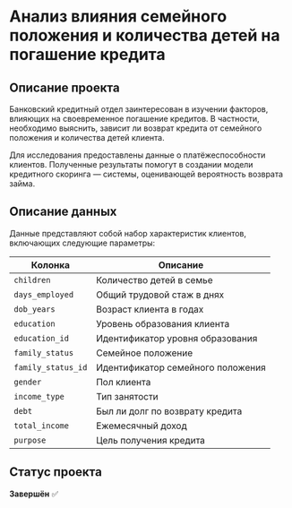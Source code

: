 # Анализ влияния семейного положения и количества детей на погашение кредита

## Описание проекта  
Банковский кредитный отдел заинтересован в изучении факторов, влияющих на своевременное погашение кредитов. В частности, необходимо выяснить, зависит ли возврат кредита от семейного положения и количества детей клиента.  

Для исследования предоставлены данные о платёжеспособности клиентов. Полученные результаты помогут в создании модели кредитного скоринга — системы, оценивающей вероятность возврата займа.

## Описание данных  
Данные представляют собой набор характеристик клиентов, включающих следующие параметры:

| Колонка             | Описание |
|---------------------|----------|
| `children`         | Количество детей в семье |
| `days_employed`    | Общий трудовой стаж в днях |
| `dob_years`        | Возраст клиента в годах |
| `education`        | Уровень образования клиента |
| `education_id`     | Идентификатор уровня образования |
| `family_status`    | Семейное положение |
| `family_status_id` | Идентификатор семейного положения |
| `gender`          | Пол клиента |
| `income_type`     | Тип занятости |
| `debt`            | Был ли долг по возврату кредита |
| `total_income`    | Ежемесячный доход |
| `purpose`         | Цель получения кредита |

## Статус проекта  
**Завершён** ✅
